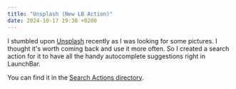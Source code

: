 ```yaml
---
title: "Unsplash (New LB Action)"
date: 2024-10-17 19:30 +0200
---
```


I stumbled upon [Unsplash](https://unsplash.com/) recently as I was looking for some pictures. I thought it's worth coming back and use it more often. So I created a search action for it to have all the handy autocomplete suggestions right in LaunchBar. 

You can find it in the [Search Actions directory](https://github.com/Ptujec/LaunchBar/tree/master/Search-Actions#websites). 